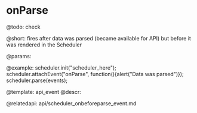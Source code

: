 onParse
=============

@todo:
	check 

@short:
	fires after data was parsed (became available for API) but before it was rendered in the Scheduler


@params:

@example:
scheduler.init("scheduler_here");
scheduler.attachEvent("onParse", function(){alert("Data was parsed")});
scheduler.parse(events);


@template:	api_event
@descr:

@relatedapi:
api/scheduler_onbeforeparse_event.md
